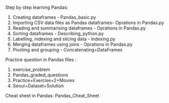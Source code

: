 Step by step learning Pandas:
1. Creating dataframes - Pandas_basic.py
2. Importing CSV data files as Pandas dataframes- Oprations in Pandas.py
3. Reading and summarising dataframes - Oprations in Pandas.py
4. Sorting dataframes - Describing_python.py
5. Labelling, indexing and slicing data - indexing.py
6. Merging dataframes using joins - Oprations in Pandas.py
7. Pivoting and grouping - Concatenating+DataFrames

Practice question in Pandas files :
1. exercise_problem
2. Pandas_graded_questions
3. Practice+Exercise+2+Movies
4. Seoul+Dataset+Solution

Cheat sheet in Pandas:
Pandas_Cheat_Sheet

